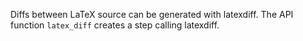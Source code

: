 Diffs between LaTeX source can be generated with latexdiff.
The API function `latex_diff` creates a step calling latexdiff.
